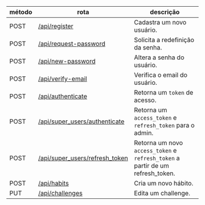 | método | rota                                                            | descrição                                                                      |
| ------ | --------------------------------------------------------------- | ------------------------------------------------------------------------------ |
| POST   | [/api/register](./users/register.md)                            | Cadastra um novo usuário.                                                      |
| POST   | [/api/request-password](./users/request-password.md)            | Solicita a redefinição da senha.                                               |
| POST   | [/api/new-password](./users/new-password.md)                    | Altera a senha do usuário.                                                     |
| POST   | [/api/verify-email](./users/verify-email.md)                    | Verifica o email do usuário.                                                   |
| POST   | [/api/authenticate](./auth/authenticate.md)                     | Retorna um `token` de acesso.                                                  |
| POST   | [/api/super_users/authenticate](./superUsers/authenticate.md)   | Retorna um `access_token` e `refresh_token` para o admin.                      |
| POST   | [/api/super_users/refresh_token](./superUsers/refresh-token.md) | Retorna um novo `access_token` e `refresh_token` a partir de um refresh_token. |
| POST   | [/api/habits](./habits/create.md)                               | Cria um novo hábito.                                                           |
| PUT    | [/api/challenges](./challenges/edit.md)                         | Edita um challenge.                                                            |
